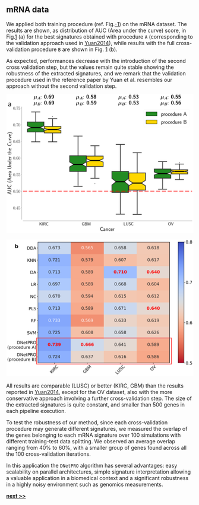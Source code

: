 ## mRNA data

We applied both training procedure (ref. Fig.[-1](../../../../img/dnet_pipe.pdf)) on the mRNA dataset.
The results are shown, as distribution of AUC (Area under the curve) score, in Fig.[1](../../../../img/mRNA_boxplot.png) (a) for the best signatures obtained with procedure `A` (corresponding to the validation approach used in [Yuan2014](https://www.nature.com/articles/nbt.2940)), while results with the full cross-validation procedure `B` are shown in Fig. [1](../../../../img/mRNA_tables.pdf) (b).

As expected, performances decrease with the introduction of the second cross validation step, but the values remain quite stable showing the robustness of the extracted signatures, and we remark that the validation procedure used in the reference paper by Yuan et al. resembles our approach without the second validation step.

![Results obtained by the `DNetPRO` algorithm pipeline on four mRNA tumor datasets, as from the Synapse database [Yuan2014](https://www.nature.com/articles/nbt.2940). Distributions of AUC values for the tumor datasets. Green boxplots: results using procedure `A` as described in Fig.[-1](../../../../img/dnet_pipe.pdf); yellow boxplots: results obtained using procedure `B`.](../../../../img/mRNA_boxplot.png)

![Comparison of `DNetPRO` results with the methods used in the paper of Yuan et al.: max AUC values obtained over the 10-Fold cross-validation procedure.](../../../../img/mRNA_tables.svg)

All results are comparable (LUSC) or better (KIRC, GBM) than the results reported in [Yuan2014](https://www.nature.com/articles/nbt.2940), except for the OV dataset, also with the more conservative approach involving a further cross-validation step.
The size of the extracted signatures is quite constant, and smaller than 500 genes in each pipeline execution.

To test the robustness of our method, since each cross-validation procedure may generate different signatures, we measured the overlap of the genes belonging to each mRNA signature over 100 simulations with different training-test data splitting.
We observed an average overlap ranging from 40% to 60%, with a smaller group of genes found across all the 100 cross-validation iterations.

In this application the `DNetPRO` algorithm has several advantages: easy scalability on parallel architectures, simple signature interpretation allowing a valuable application in a biomedical context and a significant robustness in a highly noisy environment such as genomics measurements.

[**next >>**](./miRNA_RPPA.md)
